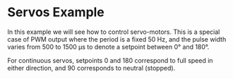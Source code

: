 Servos Example
==============

In this example we will see how to control servo-motors. This
is a special case of PWM output where the period is a fixed 50 Hz,
and the pulse width varies from 500 to 1500 µs to denote a setpoint
between 0° and 180°.

For continuous servos, setpoints 0 and 180 correspond to full speed
in either direction, and 90 corresponds to neutral (stopped).

